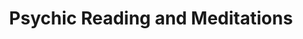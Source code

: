 ---
title: "Psychic Reading and Meditations"
url: /trenton/psychic-reading-and-meditations/
shop: shop
---